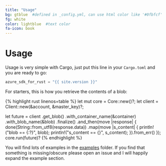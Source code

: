 ```yaml
---
title: "Usage"
bg: gtblue  #defined in _config.yml, can use html color like '#0fbfcf'
fg: white
color: lightblue  #text color
fa-icon: book
---
```

# Usage

Usage is very simple with Cargo, just put this line in your `Cargo.toml` and you are ready to go:

```rust
azure_sdk_for_rust = "{{ site.version }}"
```
For starters, this is how you retrieve the contents of a blob:

{% highlight rust linenos=table %}
let mut core = Core::new()?;
let client = Client::new(&account, &master_key)?;

let future = client
    .get_blob()
    .with_container_name(&container)
    .with_blob_name(&blob)
    .finalize()
    .and_then(move |response| {
        done(String::from_utf8(response.data))
            .map(move |s_content| {
                println!("blob == {:?}", blob);
                println!("s_content == {}", s_content);
            }).from_err()
    });
core.run(future)?
{% endhighlight %}

You will find lots of examples in the [examples](https://github.com/MindFlavor/AzureSDKForRust/tree/master/examples) folder. If you find that something is missing/obscure please open an issue and I will happily expand the example section.



